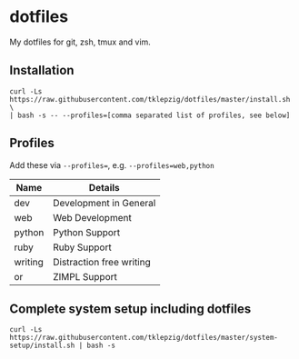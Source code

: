 # dotfiles

My dotfiles for git, zsh, tmux and vim.

## Installation

    curl -Ls https://raw.githubusercontent.com/tklepzig/dotfiles/master/install.sh \
    | bash -s -- --profiles=[comma separated list of profiles, see below]

## Profiles

Add these via `--profiles=`, e.g. `--profiles=web,python`

Name|Details
-|-
dev|Development in General
web|Web Development
python|Python Support
ruby|Ruby Support
writing|Distraction free writing
or|ZIMPL Support

## Complete system setup including dotfiles

    curl -Ls https://raw.githubusercontent.com/tklepzig/dotfiles/master/system-setup/install.sh | bash -s
